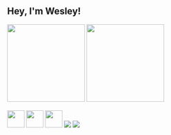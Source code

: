## Hey, I'm Wesley!
<div>
  <img height="180em" src="https://github-readme-stats.vercel.app/api?username=wesley-twelve&show_icons=true&theme=radical">
  <img height="180em" src="https://github-readme-stats.vercel.app/api/top-langs/?username=wesley-twelve&layout=compact&theme=radical">
</div>
<div style="display: inline-block;"><br>
  <img width="40em" src="https://cdn.jsdelivr.net/gh/devicons/devicon@latest/icons/html5/html5-original.svg"/>
  <img width="40em" src="https://cdn.jsdelivr.net/gh/devicons/devicon@latest/icons/css3/css3-original.svg" />
  <img width="40em" src="https://cdn.jsdelivr.net/gh/devicons/devicon@latest/icons/javascript/javascript-original.svg" />
</div>
<div style="display: inline-block;"><br>
  <a href = "mailto:wesleydsantosms@gmail.com?subject=Hey%2C%20Wesley%21&body=I%20found%20your%20GitHub%20profile%20and%20would%20love%20to%20connect!"><img src="https://img.shields.io/badge/-Gmail-%23333?style=for-the-badge&logo=gmail&logoColor=white" target="_blank"></a>
  <a href="https://www.linkedin.com/in/wesley-dsantos/" target="_blank"><img src="https://img.shields.io/badge/-LinkedIn-%230077B5?style=for-the-badge&logo=linkedin&logoColor=white" target="_blank"></a> 
</div>
